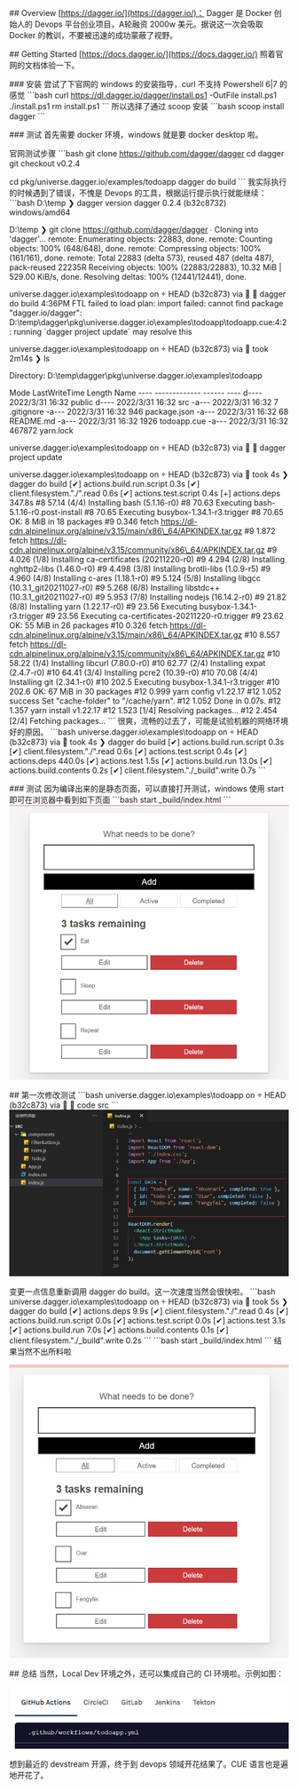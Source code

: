 \## Overview
[https://dagger.io/](https://dagger.io/)： Dagger 是 Docker 创始人的 Devops 平台创业项目，A轮融资 2000w 美元。据说这一次会吸取 Docker 的教训，不要被迅速的成功蒙蔽了视野。

\## Getting Started
[https://docs.dagger.io/](https://docs.dagger.io/) 照着官网的文档体验一下。

\### 安装
尝试了下官网的 windows 的安装指导，curl 不支持 Powershell 6\|7 的感觉
\`\`\`bash
curl https://dl.dagger.io/dagger/install.ps1 -OutFile install.ps1
./install.ps1
rm install.ps1
\`\`\`
所以选择了通过 scoop 安装
\`\`\`bash
scoop install dagger
\`\`\`

\### 测试
首先需要 docker 环境，windows 就是要 docker desktop 啦。

官网测试步骤
\`\`\`bash
git clone https://github.com/dagger/dagger
cd dagger
git checkout v0.2.4

cd pkg/universe.dagger.io/examples/todoapp
dagger do build
\`\`\`
我实际执行的时候遇到了错误，不愧是 Devops 的工具，根据运行提示执行就能继续：
\`\`\`bash
D:\\temp
❯ dagger version
dagger 0.2.4 (b32c8732) windows/amd64

D:\\temp
❯ git clone https://github.com/dagger/dagger
∙
Cloning into 'dagger'...
remote: Enumerating objects: 22883, done.
remote: Counting objects: 100% (648/648), done.
remote: Compressing objects: 100% (161/161), done.
remote: Total 22883 (delta 573), reused 487 (delta 487), pack-reused 22235R
Receiving objects: 100% (22883/22883), 10.32 MiB \| 529.00 KiB/s, done.
Resolving deltas: 100% (12441/12441), done.

universe.dagger.io\\examples\\todoapp on  HEAD (b32c873) via 
❯ dagger do build
4:36PM FTL failed to load plan: import failed: cannot find package "dagger.io/dagger":
 D:\\temp\\dagger\\pkg\\universe.dagger.io\\examples\\todoapp\\todoapp.cue:4:2
: running \`dagger project update\` may resolve this

universe.dagger.io\\examples\\todoapp on  HEAD (b32c873) via  took 2m14s
❯ ls

 Directory: D:\\temp\\dagger\\pkg\\universe.dagger.io\\examples\\todoapp

Mode LastWriteTime Length Name
\-\-\-- ------------- ------ ----
d---- 2022/3/31 16:32 public
d---- 2022/3/31 16:32 src
-a--- 2022/3/31 16:32 7 .gitignore
-a--- 2022/3/31 16:32 946 package.json
-a--- 2022/3/31 16:32 68 README.md
-a--- 2022/3/31 16:32 1926 todoapp.cue
-a--- 2022/3/31 16:32 467872 yarn.lock

universe.dagger.io\\examples\\todoapp on  HEAD (b32c873) via 
❯ dagger project update

universe.dagger.io\\examples\\todoapp on  HEAD (b32c873) via  took 4s
❯ dagger do build
[✔] actions.build.run.script 0.3s
[✔] client.filesystem."./".read 0.6s
[✔] actions.test.script 0.4s
[+] actions.deps 347.8s
#8 57.14 (4/4) Installing bash (5.1.16-r0)
#8 70.63 Executing bash-5.1.16-r0.post-install
#8 70.65 Executing busybox-1.34.1-r3.trigger
#8 70.65 OK: 8 MiB in 18 packages
#9 0.346 fetch https://dl-cdn.alpinelinux.org/alpine/v3.15/main/x86\_64/APKINDEX.tar.gz
#9 1.872 fetch https://dl-cdn.alpinelinux.org/alpine/v3.15/community/x86\_64/APKINDEX.tar.gz
#9 4.026 (1/8) Installing ca-certificates (20211220-r0)
#9 4.294 (2/8) Installing nghttp2-libs (1.46.0-r0)
#9 4.498 (3/8) Installing brotli-libs (1.0.9-r5)
#9 4.960 (4/8) Installing c-ares (1.18.1-r0)
#9 5.124 (5/8) Installing libgcc (10.3.1\_git20211027-r0)
#9 5.268 (6/8) Installing libstdc++ (10.3.1\_git20211027-r0)
#9 5.953 (7/8) Installing nodejs (16.14.2-r0)
#9 21.82 (8/8) Installing yarn (1.22.17-r0)
#9 23.56 Executing busybox-1.34.1-r3.trigger
#9 23.56 Executing ca-certificates-20211220-r0.trigger
#9 23.62 OK: 55 MiB in 26 packages
#10 0.326 fetch https://dl-cdn.alpinelinux.org/alpine/v3.15/main/x86\_64/APKINDEX.tar.gz
#10 8.557 fetch https://dl-cdn.alpinelinux.org/alpine/v3.15/community/x86\_64/APKINDEX.tar.gz
#10 58.22 (1/4) Installing libcurl (7.80.0-r0)
#10 62.77 (2/4) Installing expat (2.4.7-r0)
#10 64.41 (3/4) Installing pcre2 (10.39-r0)
#10 70.08 (4/4) Installing git (2.34.1-r0)
#10 202.5 Executing busybox-1.34.1-r3.trigger
#10 202.6 OK: 67 MiB in 30 packages
#12 0.999 yarn config v1.22.17
#12 1.052 success Set "cache-folder" to "/cache/yarn".
#12 1.052 Done in 0.07s.
#12 1.357 yarn install v1.22.17
#12 1.523 [1/4] Resolving packages...
#12 2.454 [2/4] Fetching packages...
\`\`\`
很爽，流畅的过去了，可能是试验机器的网络环境好的原因。
\`\`\`bash
universe.dagger.io\\examples\\todoapp on  HEAD (b32c873) via  took 4s
❯ dagger do build
[✔] actions.build.run.script 0.3s
[✔] client.filesystem."./".read 0.6s
[✔] actions.test.script 0.4s
[✔] actions.deps 440.0s
[✔] actions.test 1.5s
[✔] actions.build.run 13.0s
[✔] actions.build.contents 0.2s
[✔] client.filesystem."./\_build".write 0.7s
\`\`\`

\### 测试
因为编译出来的是静态页面，可以直接打开测试，windows 使用 start 即可在浏览器中看到如下页面
\`\`\`bash
start \_build/index.html
\`\`\`
![image.png](assert/1648716466067-93ff0ba3-fb79-44e6-9ba5-c5dc8ac1b63d.png)

\## 第一次修改测试
\`\`\`bash
universe.dagger.io\\examples\\todoapp on  HEAD (b32c873) via 
❯ code src
\`\`\`
![image.png](assert/1648717612086-07cd6d5f-c0b3-48dc-93ab-23872d78fc5c.png)

变更一点信息重新调用 dagger do build。这一次速度当然会很快啦。
\`\`\`bash
universe.dagger.io\\examples\\todoapp on  HEAD (b32c873) via  took 5s
❯ dagger do build
[✔] actions.deps 9.9s
[✔] client.filesystem."./".read 0.4s
[✔] actions.build.run.script 0.0s
[✔] actions.test.script 0.0s
[✔] actions.test 3.1s
[✔] actions.build.run 7.0s
[✔] actions.build.contents 0.1s
[✔] client.filesystem."./\_build".write 0.2s
\`\`\`
\`\`\`bash
start \_build/index.html
\`\`\`
结果当然不出所料啦

![image.png](assert/1648717755487-0da03bfc-3697-4347-a5f3-7f22e5ecfda5.png)

\## 总结
当然，Local Dev 环境之外，还可以集成自己的 CI 环境啦。示例如图：

![image.png](assert/1648717883026-47763d7d-31d0-45d5-a08d-ed685521d7df.png)

想到最近的 devstream 开源，终于到 devops 领域开花结果了。CUE 语言也是遍地开花了。